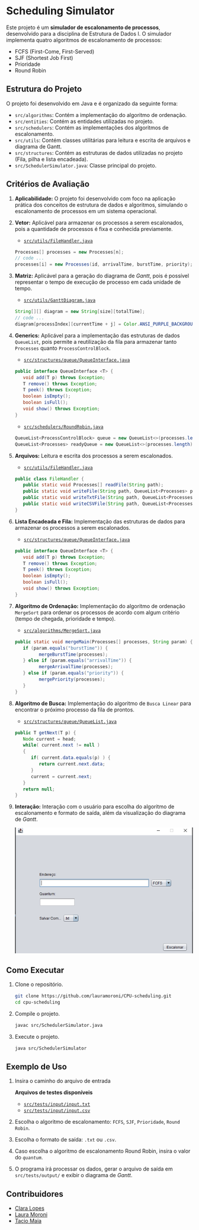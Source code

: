 # Scheduling Simulator

Este projeto é um **simulador de escalonamento de processos**, desenvolvido para a disciplina de Estrutura de Dados I. O simulador implementa quatro algoritmos de escalonamento de processos:

- FCFS (First-Come, First-Served)
- SJF (Shortest Job First)
- Prioridade
- Round Robin

## Estrutura do Projeto
O projeto foi desenvolvido em Java e é organizado da seguinte forma:

- `src/algorithms`: Contém a implementação do algoritmo de ordenação.
- `src/entities`: Contém as entidades utilizadas no projeto.
- `src/schedulers`: Contém as implementações dos algoritmos de escalonamento.
- `src/utils`: Contém classes utilitárias para leitura e escrita de arquivos e diagrama de Gantt.
- `src/structures`: Contém as estruturas de dados utilizadas no projeto (Fila, pilha e lista encadeada).
- `src/SchedulerSimulator.java`: Classe principal do projeto.

## Critérios de Avaliação

1. **Aplicabilidade:** O projeto foi desenvolvido com foco na aplicação prática dos conceitos de estrutura de dados e algoritmos, simulando o escalonamento de processos em um sistema operacional.

2. **Vetor:** Aplicável para armazenar os processos a serem escalonados, pois a quantidade de processos é fixa e conhecida previamente.
   - [`src/utils/FileHandler.java`](https://github.com/lauramoroni/CPU-scheduling/blob/main/src/utils/FileHandler.java)
   ```java
   Processes[] processes = new Processes[n];
   // code ...
   processes[i] = new Processes(id, arrivalTime, burstTime, priority);
   ```

3. **Matriz:** Aplicável para a geração do diagrama de *Gantt*, pois é possível representar o tempo de execução de processo em cada unidade de tempo.
   - [`src/utils/GanttDiagram.java`](https://github.com/lauramoroni/CPU-scheduling/blob/main/src/utils/GanttDiagram.java)
   ```java
   String[][] diagram = new String[size][totalTime];
   // code ...
   diagram[processIndex][currentTime + j] = Color.ANSI_PURPLE_BACKGROUND + " " + Color.ANSI_RESET;
   ```

4. **Generics:** Aplicável para a implementação das estruturas de dados `QueueList`, pois permite a reutilização da fila para armazenar tanto `Processes` quanto `ProcessControlBlock`.
   - [`src/structures/queue/QueueInterface.java`](https://github.com/lauramoroni/CPU-scheduling/blob/main/src/structures/queue/QueueInterface.java)
   ```java
   public interface QueueInterface <T> {
      void add(T p) throws Exception;
      T remove() throws Exception;
      T peek() throws Exception;
      boolean isEmpty();
      boolean isFull();
      void show() throws Exception;
   }
   ```
   - [`src/schedulers/RoundRobin.java`](https://github.com/lauramoroni/CPU-scheduling/blob/main/src/schedulers/RoundRobin.java)
   ```java
   QueueList<ProcessControlBlock> queue = new QueueList<>(processes.length);
   QueueList<Processes> readyQueue = new QueueList<>(processes.length);
   ```

5. **Arquivos:** Leitura e escrita dos processos a serem escalonados.
   - [`src/utils/FileHandler.java`](https://github.com/lauramoroni/CPU-scheduling/blob/main/src/utils/FileHandler.java)
   ```java	
   public class FileHandler {
      public static void Processes[] readFile(String path);
      public static void writeFile(String path, QueueList<Processes> processes, String scheduler, int quantum);
      public static void writeTxtFile(String path, QueueList<Processes> processes, String scheduler, int quantum);
      public static void writeCSVFile(String path, QueueList<Processes> processes, String scheduler, int quantum);
   }
   ```

6. **Lista Encadeada e Fila:** Implementação das estruturas de dados para armazenar os processos a serem escalonados.
   - [`src/structures/queue/QueueInterface.java`](https://github.com/lauramoroni/CPU-scheduling/blob/main/src/structures/queue/QueueInterface.java)
   ```java
   public interface QueueInterface <T> {
      void add(T p) throws Exception;
      T remove() throws Exception;
      T peek() throws Exception;
      boolean isEmpty();
      boolean isFull();
      void show() throws Exception;
   }
   ```

7. **Algoritmo de Ordenação:** Implementação do algoritmo de ordenação `MergeSort` para ordenar os processos de acordo com algum critério (tempo de chegada, prioridade e tempo).
   - [`src/algorithms/MergeSort.java`](https://github.com/lauramoroni/CPU-scheduling/blob/main/src/algorithms/MergeSort.java)
   ```java
   public static void mergeMain(Processes[] processes, String param) {
      if (param.equals("burstTime")) {
            mergeBurstTime(processes);
      } else if (param.equals("arrivalTime")) {
            mergeArrivalTime(processes);
      } else if (param.equals("priority")) {
            mergePriority(processes);
      }
   }
   ```

8. **Algoritmo de Busca:**  Implementação do algoritmo de `Busca Linear` para encontrar o próximo processo da fila de prontos.
   - [`src/structures/queue/QueueList.java`](https://github.com/lauramoroni/CPU-scheduling/blob/main/src/structures/queue/QueueList.java)
   ```java
   public T getNext(T p) {
      Node current = head;
      while( current.next != null )
      {
         if( current.data.equals(p) ) {
            return current.next.data;
         }
         current = current.next;
      }
      return null; 
   }
   ```

9. **Interação:** Interação com o usuário para escolha do algoritmo de escalonamento e formato de saída, além da visualização do diagrama de *Gantt*.

   [![Tela de Interação](images/interaction.png)](https://github.com/lauramoroni/CPU-scheduling/blob/main/images/interaction.png)

## Como Executar

1. Clone o repositório.
   ```bash	
   git clone https://github.com/lauramoroni/CPU-scheduling.git
   cd cpu-scheduling
   ```
2. Compile o projeto.
   ```bash
   javac src/SchedulerSimulator.java
   ```
3. Execute o projeto.
   ```bash
   java src/SchedulerSimulator
   ```

## Exemplo de Uso
1. Insira o caminho do arquivo de entrada

   **Arquivos de testes disponíveis** 
   - [`src/tests/input/input.txt`](https://github.com/lauramoroni/CPU-scheduling/blob/main/src/tests/input/input.txt)
   - [`src/tests/input/input.csv`](https://github.com/lauramoroni/CPU-scheduling/blob/main/src/tests/input/input.csv)

2. Escolha o algoritmo de escalonamento: `FCFS`, `SJF`, `Prioridade`, `Round Robin`.

3. Escolha o formato de saída: `.txt` ou `.csv`.

4. Caso escolha o algoritmo de escalonamento Round Robin, insira o valor do *`quantum`*.

5. O programa irá processar os dados, gerar o arquivo de saída em `src/tests/output/` e exibir o diagrama de *Gantt*.	

## Contribuidores
- [Clara Lopes](https://github.com/ClaraLeticia)
- [Laura Moroni](https://github.com/lauramoroni)
- [Tacio Maia](https://github.com/TacioMaia)





